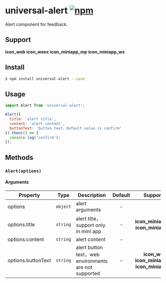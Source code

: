 # universal-alert [![npm](https://img.shields.io/npm/v/universal-alert.svg)](https://www.npmjs.com/package/universal-alert)

Alert component for feedback.


## Support
__icon_web__ __icon_weex__ __icon_miniapp_mp__ __icon_miniapp_wx__

## Install

```bash
$ npm install universal-alert --save
```

## Usage

```js
import Alert from 'universal-alert';

Alert({
  title: 'alert title',
  content: 'alert content',
  buttonText: 'button text，default value is confirm'
}).then(() => {
  console.log('confirm');
});
```

## Methods

### `Alert(options)`

#### Arguments
| Property           | Type     | Description                                           |  Default  |  Supported   |
| ------------------ | -------- | ----------------------------------------------------- | :-------: | :----------: |
| options            | `object` | alert arguments                                       |     -     |              |
| options.title      | `string` | alert title，support only in mini app                 |  -  |     __icon_miniapp_mp__ __icon_miniapp_wx__ |
| options.content    | `string` | alert content                                         | - |              |
| options.buttonText | `string` | alert button text，web environments are not supported | - | __icon_weex__ __icon_miniapp_mp__ __icon_miniapp_wx__ |
